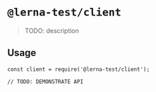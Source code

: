 # `@lerna-test/client`

> TODO: description

## Usage

```
const client = require('@lerna-test/client');

// TODO: DEMONSTRATE API
```
